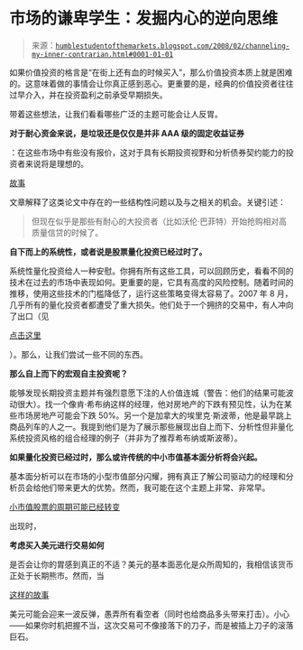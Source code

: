 <!--yml

类别：未分类

日期：2024-05-18 01:12:56

-->

# 市场的谦卑学生：发掘内心的逆向思维

> 来源：[`humblestudentofthemarkets.blogspot.com/2008/02/channeling-my-inner-contrarian.html#0001-01-01`](https://humblestudentofthemarkets.blogspot.com/2008/02/channeling-my-inner-contrarian.html#0001-01-01)

如果价值投资的格言是“在街上还有血的时候买入”，那么价值投资本质上就是困难的。这意味着做的事情会让你真正感到恶心。更重要的是，经典的价值投资者往往过早介入，并在投资盈利之前承受早期损失。

带着这些想法，让我们看看哪些广泛的主题可能会让人反胃。

**对于耐心资金来说，是垃圾还是仅仅是并非 AAA 级的固定收益证券**

：在这些市场中有些没有报价，这对于具有长期投资视野和分析债券契约能力的投资者来说将是理想的。

[故事](http://ftalphaville.ft.com/blog/2008/02/26/11168/short-view-default-fault-lines/)

文章解释了这类论文中存在的一些结构性问题以及与之相关的机会。关键引述：

> 但现在似乎是那些有耐心的大投资者（比如沃伦·巴菲特）开始抢购相对高质量信贷的时候了。

**自下而上的系统性，或者说是股票量化投资已经过时了。**

系统性量化投资给人一种安慰。你拥有所有这些工具，可以回顾历史，看看不同的技术在过去的市场中表现如何。更重要的是，它具有高度的风险控制。随着时间的推移，使用这些技术的门槛降低了，运行这些策略变得太容易了。2007 年 8 月，几乎所有的量化投资者都遭受了重大损失。他们处于一个拥挤的交易中，有人冲向了出口（见

[点击这里](http://humblestudentofthemarkets.blogspot.com/2008/01/are-quants-victims-of-their-own-success.html)

）。那么，让我们尝试一些不同的东西。

**那么自上而下的宏观自主投资呢？**

能够发现长期投资主题并有强烈意愿下注的人价值连城（警告：他们的结果可能波动很大）。找一个像肯·希布纳这样的经理，他对房地产的下跌有预见性，认为在某些市场房地产可能会下跌 50%。另一个是加拿大的埃里克·斯波蒂，他是最早跳上商品列车的人之一。我提到他们是为了展示那些展现出自上而下、分析性但非量化系统投资风格的组合经理的例子（并非为了推荐希布纳或斯波蒂）。

**如果量化投资已经过时，那么或许传统的中小市值基本面分析将会兴起。**

基本面分析可以在市场的小型市值部分闪耀，拥有真正了解公司驱动力的经理和分析员会给他们带来更大的优势。然而，我可能在这个主题上非常、非常早。

[小市值股票的周期可能已经转变](http://www.crossingwallstreet.com/archives/2008/02/the_end_of_the.html)

出现时，

**考虑买入美元进行交易如何**

是否会让你的胃感到真正的不适？美元的基本面恶化是众所周知的，我相信该货币正处于长期熊市。然而，当

[这样的故事](http://bigpicture.typepad.com/comments/2008/02/dollar-submerge.html)

美元可能会迎来一波反弹，愚弄所有看空者（同时也给商品多头带来打击）。小心——如果你时机把握不当，这次交易可不像接落下的刀子，而是被插上刀子的滚落巨石。
